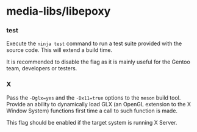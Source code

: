 # media-libs/libepoxy

### test
Execute the `ninja test` command to run a test suite provided with the source code. This will extend a build time.

It is recommended to disable the flag as it is mainly useful for the Gentoo team, developers or testers.

### X
Pass the `-Dglx=yes` and the `-Dx11=true` options to the `meson` build tool. Provide an ability to dynamically load GLX (an OpenGL extension to the X Window System) functions first time a call to such function is made.

This flag should be enabled if the target system is running X Server.
